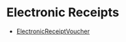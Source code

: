# Electronic Receipts
  - [ElectronicReceiptVoucher](/modules/accounting-electronic-receipt/ElectronicReceiptVoucher.md)
